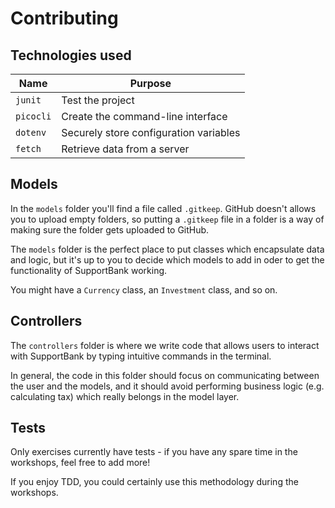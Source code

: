 # Contributing

## Technologies used

<!-- TODO update fetch -->

| Name      | Purpose                                |
| --------- | -------------------------------------- |
| `junit`   | Test the project                       |
| `picocli` | Create the command-line interface      |
| `dotenv`  | Securely store configuration variables |
| `fetch`   | Retrieve data from a server            |

## Models

In the `models` folder you'll find a file called `.gitkeep`. GitHub doesn't
allows you to upload empty folders, so putting a `.gitkeep` file in a folder is
a way of making sure the folder gets uploaded to GitHub.

The `models` folder is the perfect place to put classes which encapsulate data
and logic, but it's up to you to decide which models to add in oder to get the
functionality of SupportBank working.

You might have a `Currency` class, an `Investment` class, and so on.

## Controllers

The `controllers` folder is where we write code that allows users to interact
with SupportBank by typing intuitive commands in the terminal.

In general, the code in this folder should focus on communicating between the
user and the models, and it should avoid performing business logic (e.g.
calculating tax) which really belongs in the model layer.

## Tests

Only exercises currently have tests - if you have any spare time in the
workshops, feel free to add more!

If you enjoy TDD, you could certainly use this methodology during the workshops.
